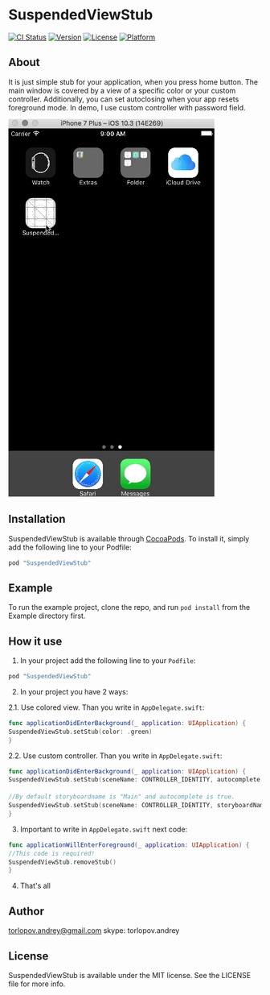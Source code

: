 # SuspendedViewStub

[![CI Status](http://img.shields.io/travis/torlopov.andrey@gmail.com/SuspendedViewStub.svg?style=flat)](https://travis-ci.org/torlopov.andrey@gmail.com/SuspendedViewStub)
[![Version](https://img.shields.io/cocoapods/v/SuspendedViewStub.svg?style=flat)](http://cocoapods.org/pods/SuspendedViewStub)
[![License](https://img.shields.io/cocoapods/l/SuspendedViewStub.svg?style=flat)](http://cocoapods.org/pods/SuspendedViewStub)
[![Platform](https://img.shields.io/cocoapods/p/SuspendedViewStub.svg?style=flat)](http://cocoapods.org/pods/SuspendedViewStub)

## About

It is just simple stub for your application, when you press home button. The main window is covered by a view of a specific color or your custom controller. Additionally, you can set autoclosing when your app resets foreground mode. In demo, I use custom controller with password field.

![About](https://github.com/Torlopov-Andrey/SuspendedViewStub/blob/master/Source/stub_demo.gif)

## Installation

SuspendedViewStub is available through [CocoaPods](http://cocoapods.org). To install
it, simply add the following line to your Podfile:

```ruby
pod "SuspendedViewStub"
```

## Example

To run the example project, clone the repo, and run `pod install` from the Example directory first.


## How it use

1. In your project add the following line to your `Podfile`:
```ruby
pod "SuspendedViewStub"
```

2. In your project you have 2 ways:

2.1. Use colored view. Than you write in `AppDelegate.swift`:

``` Swift
func applicationDidEnterBackground(_ application: UIApplication) {
SuspendedViewStub.setStub(color: .green)
}
```
2.2. Use custom controller. Than you write in `AppDelegate.swift`:
``` Swift
func applicationDidEnterBackground(_ application: UIApplication) {
SuspendedViewStub.setStub(sceneName: CONTROLLER_IDENTITY, autocomplete: false)

//By default storyboardname is "Main" and autocomplete is true.
SuspendedViewStub.setStub(sceneName: CONTROLLER_IDENTITY, storyboardName: STORYBOARD_NAME, autocomplete: false)
}
```

3. Important to write in `AppDelegate.swift` next code: 

``` Swift
func applicationWillEnterForeground(_ application: UIApplication) {
//This code is required!
SuspendedViewStub.removeStub() 
}
```

4. That's all

## Author

torlopov.andrey@gmail.com
skype: torlopov.andrey

## License

SuspendedViewStub is available under the MIT license. See the LICENSE file for more info.
